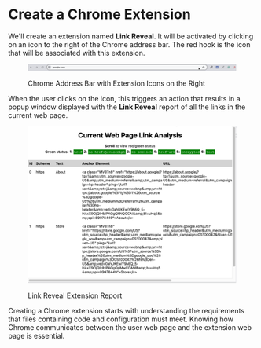 # Create a Chrome Extension

We'll create an extension named **Link Reveal**.  It will be activated by clicking on an icon to the right of the Chrome address bar.  The red hook is the icon that will be associated with this extension.

<div data-full-width="false">

<figure><img src="../.gitbook/assets/chrome address bar.png" alt=""><figcaption><p>Chrome Address Bar with Extension Icons on the Right</p></figcaption></figure>

</div>

When the user clicks on the icon, this triggers an action that results in a popup window displayed with the **Link Reveal** report of all the links in the current web page.

<figure><img src="../.gitbook/assets/linkrevealreport.png" alt=""><figcaption><p>Link Reveal Extension Report</p></figcaption></figure>



Creating a Chrome extension starts with understanding the requirements that files containing code and configuration must meet.  Knowing how Chrome communicates between the user web page and the extension web page is essential. &#x20;
